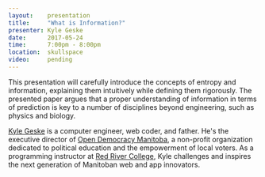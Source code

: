 ```yaml
---
layout:    presentation
title:     "What is Information?"
presenter: Kyle Geske
date:      2017-05-24
time:      7:00pm - 8:00pm
location:  skullspace
video:     pending
---
```


This presentation will carefully introduce the concepts of entropy and information, explaining them intuitively while defining them rigorously. The presented paper argues that a proper understanding of information in terms of prediction is key to a number of disciplines beyond engineering, such as physics and biology.

[Kyle Geske](http://stungeye.com/) is a computer engineer, web coder, and father. He's the executive director of [Open Democracy Manitoba](http://opendemocracymanitoba.ca/), a non-profit organization dedicated to political education and the empowerment of local voters. As a programming instructor at [Red River College](http://www.rrc.ca/), Kyle challenges and inspires the next generation of Manitoban web and app innovators.
